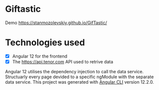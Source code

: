 # Giftastic
 
Demo 
https://stanmozolevskiy.github.io/GifTastic/

# Technologies used 

- [x] Angular 12 for the frontend
- [x] The https://api.tenor.com API used to retrive data

Angular 12 utilises the dependency injection to call the data service.
Structuarly every page devided to a specific ngModule with the separate data service.
This project was generated with [Angular CLI](https://github.com/angular/angular-cli) version 12.2.0.


